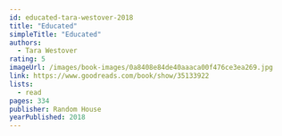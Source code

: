 ```yaml
---
id: educated-tara-westover-2018
title: "Educated"
simpleTitle: "Educated"
authors:
  - Tara Westover
rating: 5
imageUrl: /images/book-images/0a8408e84de40aaaca00f476ce3ea269.jpg
link: https://www.goodreads.com/book/show/35133922
lists:
  - read
pages: 334
publisher: Random House
yearPublished: 2018
---
```

